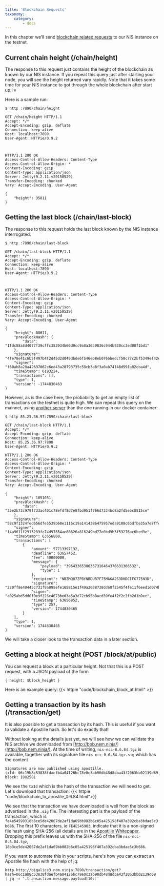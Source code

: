 ```yaml
---
title: 'Blockchain Requests'
taxonomy:
    category:
        - docs
---
```


In this chapter we'll send [blockchain related requests](http://bob.nem.ninja/docs/#block-chain-related-requests) to our NIS instance on the testnet.

## Current chain height (/chain/height)

The response to this request just contains the height of the blockchain as known by our NIS instance.
If you repeat this query just after starting your node, you will see the height returned vary rapidly.
Note that it takes some time for your NIS instance to got through the whole blockchain after start up.l v 

Here is a sample run:

```HTTP
$ http :7890/chain/height

GET /chain/height HTTP/1.1
Accept: */*
Accept-Encoding: gzip, deflate
Connection: keep-alive
Host: localhost:7890
User-Agent: HTTPie/0.9.2



HTTP/1.1 200 OK
Access-Control-Allow-Headers: Content-Type
Access-Control-Allow-Origin: *
Content-Encoding: gzip
Content-Type: application/json
Server: Jetty(9.2.11.v20150529)
Transfer-Encoding: chunked
Vary: Accept-Encoding, User-Agent

{
    "height": 35811
}
```


## Getting the last block (/chain/last-block)

The response to this request holds the last block known by the NIS instance interrogated.

```HTTP
$ http :7890/chain/last-block

GET /chain/last-block HTTP/1.1
Accept: */*
Accept-Encoding: gzip, deflate
Connection: keep-alive
Host: localhost:7890
User-Agent: HTTPie/0.9.2



HTTP/1.1 200 OK
Access-Control-Allow-Headers: Content-Type
Access-Control-Allow-Origin: *
Content-Encoding: gzip
Content-Type: application/json
Server: Jetty(9.2.11.v20150529)
Transfer-Encoding: chunked
Vary: Accept-Encoding, User-Agent

{
    "height": 88611, 
    "prevBlockHash": {
        "data": "1fdc88a8d4077f39cffc382934b60d9cc9a8a36c9836c944b930cc3ed88f1bd1"
    }, 
    "signature": "4fe78e41c6b5f497b4f2d45d2d049dbde6fb46eb8eb076bbedcf50c77c2bf5349ef42e83183ffae9f2fbafe38b57c76485c11f2434e40c84c2e83bd276bb8e00", 
    "signer": "f60ab8a28a42637062e6ed43a20793735c58cb3e8f3a0ab74148d591a82eba4d", 
    "timeStamp": 6193224, 
    "transactions": [], 
    "type": 1, 
    "version": -1744830463
}
```

However, as is the case here, the probability to get an empty list of transactions on the testnet is quite high.
We can repeat this query on the mainnet, using [another server](http://chain.nem.ninja/#/nodes) than the one running in our docker container:

```HTTP
$ http 85.25.36.97:7890/chain/last-block

GET /chain/last-block HTTP/1.1
Accept: */*
Accept-Encoding: gzip, deflate
Connection: keep-alive
Host: 85.25.36.97:7890
User-Agent: HTTPie/0.9.2

HTTP/1.1 200 OK
Access-Control-Allow-Headers: Content-Type
Access-Control-Allow-Origin: *
Content-Encoding: gzip
Content-Type: application/json
Server: Jetty(9.2.11.v20150529)
Transfer-Encoding: chunked
Vary: Accept-Encoding, User-Agent

{
    "height": 1051051, 
    "prevBlockHash": {
        "data": "35e2b73c979f733ac401c78efdf8d7e8fbd951f766d7334bc8a2fd5ebc8815ce"
    }, 
    "signature": "58c9f1324fed656dfe5539b60e1116c19a1414386475957eda9108c6bdfbe35a7e7ffc413e963bf690e0612b750004f66e12b11656bd53a3326cae3fc9c99e0c", 
    "signer": "14a9611f2913233fc74d97654ae88626a816249bd77e0bd9b3f53276ac6bed9e", 
    "timeStamp": 63656860, 
    "transactions": [
        {
            "amount": 57713397132, 
            "deadline": 63657452, 
            "fee": 40000000, 
            "message": {
                "payload": "39643365386337316464376631366532", 
                "type": 1
            }, 
            "recipient": "NBZMQO7ZPBYNBDUR7F75MAKA2S3DHDCIFG775N3D", 
            "signature": "220ff8e40445c731f9a898efe165815e1f49a2038738dd60f2545f4fe11f6eed1d074bcf28a06f576d892ce094a2b2730c066f830b6eb23ef0cdbaf7ade1680d", 
            "signer": "a025abd5dd0f0e9f226c4673be03a5a3d72cb95b8acd39fe4f2f2c2fb2d1b9ec", 
            "timeStamp": 63656852, 
            "type": 257, 
            "version": 1744830465
        }
    ], 
    "type": 1, 
    "version": 1744830465
}
```

We will take a closer look to the transaction data in a later section.

## Getting a block at height (POST /block/at/public)

You can request a block at a particular height. Not that this is a POST request, with a JSON payload of the form
```
{ height: $block_height }
```

Here is an example query:
{{< httpie "code/blockchain_block_at.html" >}}

## Getting a transaction by its hash (/transaction/get)

It is also possible to get a transaction by its hash. This is useful if you want to validate a Apostille hash.
So let's do exactly that!

Without looking at the details just yet, we will see how we can validate the NIS archive we downloaded from [http://bob.nem.ninja/](http://bob.nem.ninja/).
At the time of writing, `nis-ncc-0.6.84.tgz` is available, together with its signature file `nis-ncc-0.6.84.tgz.sig` which has the content
```
Signatures are now published using apostille.
txId: 06c19b8c53838fdaefb4a04126bc78e0c3ab90db48d8dba43f2063bb02139d69
block: 1002581
```
We see the `txId` which is the hash of the transaction we will need to get. Let's download that transaction:
{{< httpie "code/blockchain_tx_apostile_0.6.84.html">}}

We see that the transaction we have downloaded is well from the block as advertised in the `.sig` file. 
The interesting part is the payload of the transaction, which is `fe4e54590318b3ce5de42067de2af1da69bb082b6c05a425198f407a392cba3bdae5c3b686`.
The first 10 characters, ie `FE4E545903`, indicate that it is a non-signed file hash using SHA-256 (all details are in the [Apostille Whitepaper](https://www.nem.io/ApostilleWhitePaper.pdf). Dropping this prefix leaves us with the SHA-256 of the file `nis-ncc-0.6.84.tgz`, `18b3ce5de42067de2af1da69bb082b6c05a425198f407a392cba3bdae5c3b686`.

If you want to automate this in your scripts, here's how you can extract an Apostile file hash with the help of jq:
```
http http://bigalice3.nem.ninja:7890/transaction/get?hash=06c19b8c53838fdaefb4a04126bc78e0c3ab90db48d8dba43f2063bb02139d69 | jq -r '.transaction.message.payload[10:]'
```
